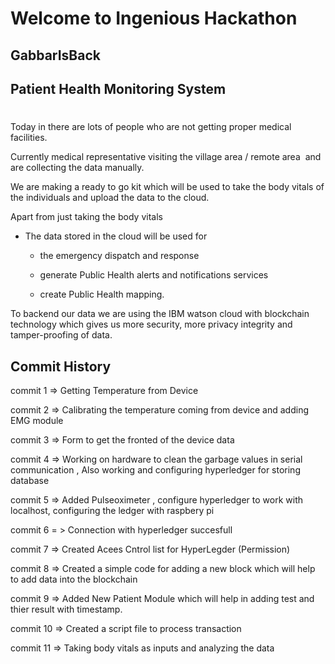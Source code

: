 # Welcome to Ingenious Hackathon
## GabbarIsBack

## Patient Health Monitoring System
#

Today in there are lots of people who are not getting proper medical facilities.

Currently medical representative visiting the village area / remote area  and are collecting the data manually.

We are making a ready to go kit which will be used to take the body vitals of the individuals and upload the data to the cloud.

Apart from just taking the body vitals 

- The data stored in the cloud will be used for 

  - the emergency dispatch and response

  - generate Public Health alerts and notifications services

  - create Public Health mapping.

To backend our data we are using the IBM watson cloud with blockchain technology which gives us more security, more privacy integrity and tamper-proofing of data.




## Commit History

commit 1 => Getting Temperature from Device 

commit 2 => Calibrating the temperature coming from device and adding EMG module

commit 3 => Form to get the fronted of the device data

commit 4 => Working on hardware to clean the garbage values in serial communication , Also working and configuring hyperledger for storing database

commit 5 => Added Pulseoximeter , configure hyperledger to work with localhost, configuring the ledger with raspbery pi

commit 6 = > Connection with hyperledger succesfull

commit 7 => Created Acees Cntrol list for HyperLegder (Permission) 

commit 8 => Created a simple code for adding a new block which will help to add data into the blockchain

commit 9 => Added New Patient Module which will help in adding test and thier result with timestamp.

commit 10 => Created a script file to process transaction

commit 11 => Taking body vitals as inputs and analyzing the data
